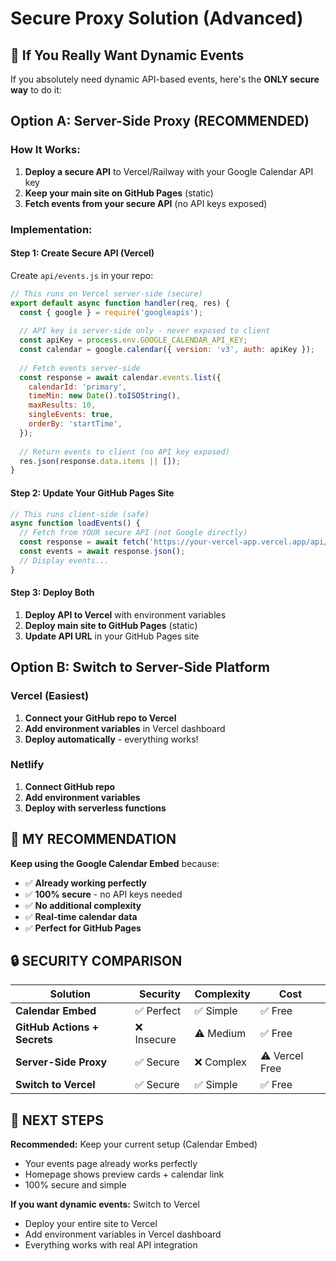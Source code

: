 # Secure Proxy Solution (Advanced)

## 🎯 If You Really Want Dynamic Events

If you absolutely need dynamic API-based events, here's the **ONLY secure way** to do it:

## Option A: Server-Side Proxy (RECOMMENDED)

### How It Works:
1. **Deploy a secure API** to Vercel/Railway with your Google Calendar API key
2. **Keep your main site on GitHub Pages** (static)
3. **Fetch events from your secure API** (no API keys exposed)

### Implementation:

#### Step 1: Create Secure API (Vercel)
Create `api/events.js` in your repo:
```javascript
// This runs on Vercel server-side (secure)
export default async function handler(req, res) {
  const { google } = require('googleapis');
  
  // API key is server-side only - never exposed to client
  const apiKey = process.env.GOOGLE_CALENDAR_API_KEY;
  const calendar = google.calendar({ version: 'v3', auth: apiKey });
  
  // Fetch events server-side
  const response = await calendar.events.list({
    calendarId: 'primary',
    timeMin: new Date().toISOString(),
    maxResults: 10,
    singleEvents: true,
    orderBy: 'startTime',
  });
  
  // Return events to client (no API key exposed)
  res.json(response.data.items || []);
}
```

#### Step 2: Update Your GitHub Pages Site
```javascript
// This runs client-side (safe)
async function loadEvents() {
  // Fetch from YOUR secure API (not Google directly)
  const response = await fetch('https://your-vercel-app.vercel.app/api/events');
  const events = await response.json();
  // Display events...
}
```

#### Step 3: Deploy Both
1. **Deploy API to Vercel** with environment variables
2. **Deploy main site to GitHub Pages** (static)
3. **Update API URL** in your GitHub Pages site

## Option B: Switch to Server-Side Platform

### Vercel (Easiest)
1. **Connect your GitHub repo to Vercel**
2. **Add environment variables** in Vercel dashboard
3. **Deploy automatically** - everything works!

### Netlify
1. **Connect GitHub repo**
2. **Add environment variables**
3. **Deploy with serverless functions**

## 🎯 MY RECOMMENDATION

**Keep using the Google Calendar Embed** because:
- ✅ **Already working perfectly**
- ✅ **100% secure** - no API keys needed
- ✅ **No additional complexity**
- ✅ **Real-time calendar data**
- ✅ **Perfect for GitHub Pages**

## 🔒 SECURITY COMPARISON

| Solution | Security | Complexity | Cost |
|----------|----------|------------|------|
| **Calendar Embed** | ✅ Perfect | ✅ Simple | ✅ Free |
| **GitHub Actions + Secrets** | ❌ Insecure | ⚠️ Medium | ✅ Free |
| **Server-Side Proxy** | ✅ Secure | ❌ Complex | ⚠️ Vercel Free |
| **Switch to Vercel** | ✅ Secure | ✅ Simple | ✅ Free |

## 🚀 NEXT STEPS

**Recommended:** Keep your current setup (Calendar Embed)
- Your events page already works perfectly
- Homepage shows preview cards + calendar link
- 100% secure and simple

**If you want dynamic events:** Switch to Vercel
- Deploy your entire site to Vercel
- Add environment variables in Vercel dashboard
- Everything works with real API integration
